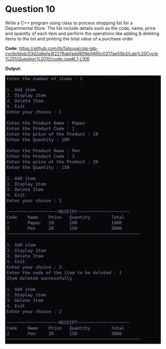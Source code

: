 Question 10
=========

Write a C++ program using class to process shopping list for a Departmental
Store. The list include details such as the code, name, price and quantity of
each item and perform the operations like adding & deleting items to the list
and printing the total value of a purchase order


**Code:**
https://github.com/ItsTatsuya/cpp-lab-cycle/blob/53d2a8efa3f2276abfadd909e0465c0217ae55b3/Lab%20Cycle%201/Question%2010/code.cpp#L1-L106

**Output:**


![image](/Lab%20Cycle%201/Question%2010/output.PNG)